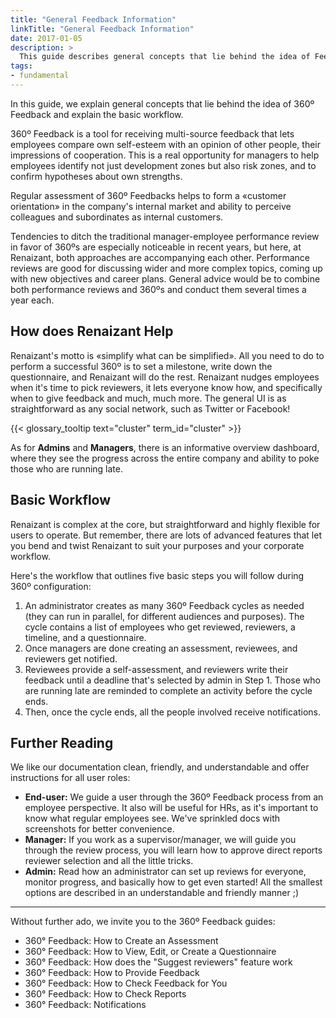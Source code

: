 ```yaml
---
title: "General Feedback Information"
linkTitle: "General Feedback Information"
date: 2017-01-05
description: >
  This guide describes general concepts that lie behind the idea of Feedback feature and explain the basic workflow
tags:
- fundamental
---
```


In this guide, we explain general concepts that lie behind the idea of 360º Feedback and explain the basic workflow.

360º Feedback is a tool for receiving multi-source feedback that lets employees compare own self-esteem with an opinion of other people, their impressions of cooperation. This is a real opportunity for managers to help employees identify not just development zones but also risk zones, and to confirm hypotheses about own strengths.

Regular assessment of 360º Feedbacks helps to form a «customer orientation» in the company's internal market and ability to perceive colleagues and subordinates as internal customers.

Tendencies to ditch the traditional manager-employee performance review in favor of 360ºs are especially noticeable in recent years, but here, at Renaizant, both approaches are accompanying each other. Performance reviews are good for discussing wider and more complex topics, coming up with new objectives and career plans. General advice would be to combine both performance reviews and 360ºs and conduct them several times a year each.

## How does Renaizant Help

Renaizant's motto is «simplify what can be simplified». All you need to do to perform a successful 360º is to set a milestone, write down the questionnaire, and Renaizant will do the rest. Renaizant nudges employees when it's time to pick reviewers, it lets everyone know how, and specifically when to give feedback and much, much more. The general UI is as straightforward as any social network, such as Twitter or Facebook!

{{< glossary_tooltip text="cluster" term_id="cluster" >}}

As for **Admins** and **Managers**, there is an informative overview dashboard, where they see the progress across the entire company and ability to poke those who are running late.

## Basic Workflow

Renaizant is complex at the core, but straightforward and highly flexible for users to operate. But remember, there are lots of advanced features that let you bend and twist Renaizant to suit your purposes and your corporate workflow.

Here's the workflow that outlines five basic steps you will follow during 360º configuration:

1. An administrator creates as many 360º Feedback cycles as needed (they can run in parallel, for different audiences and purposes). The cycle contains a list of employees who get reviewed, reviewers, a timeline, and a questionnaire.
2. Once managers are done creating an assessment, reviewees, and reviewers get notified.
3. Reviewees provide a self-assessment, and reviewers write their feedback until a deadline that's selected by admin in Step 1. Those who are running late are reminded to complete an activity before the cycle ends.
4. Then, once the cycle ends, all the people involved receive notifications.

## Further Reading

We like our documentation clean, friendly, and understandable and offer instructions for all user roles:

- **End-user:** We guide a user through the 360º Feedback process from an employee perspective. It also will be useful for HRs, as it's important to know what regular employees see. We've sprinkled docs with screenshots for better convenience.
- **Manager:** If you work as a supervisor/manager, we will guide you through the review process, you will learn how to approve direct reports reviewer selection and all the little tricks.
- **Admin:** Read how an administrator can set up reviews for everyone, monitor progress, and basically how to get even started! All the smallest options are described in an understandable and friendly manner ;)

----
Without further ado, we invite you to the 360º Feedback guides:

- 360° Feedback: How to Create an Assessment
- 360° Feedback: How to View, Edit, or Create a Questionnaire
- 360° Feedback: How does the "Suggest reviewers" feature work
- 360° Feedback: How to Provide Feedback
- 360° Feedback: How to Check Feedback for You
- 360° Feedback: How to Check Reports
- 360° Feedback: Notifications